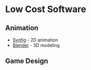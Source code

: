 # Low Cost Software

## Animation

* [Synfig](https://www.synfig.org/) - 2D animation
* [Blender](https://www.blender.org/) - 3D modeling

## Game Design
